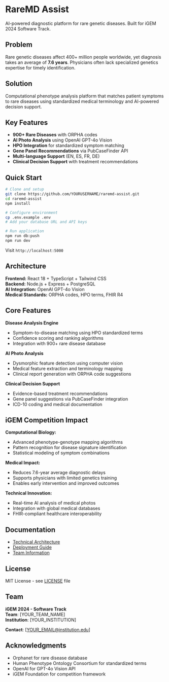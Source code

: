 # RareMD Assist

AI-powered diagnostic platform for rare genetic diseases. Built for iGEM 2024 Software Track.

## Problem
Rare genetic diseases affect 400+ million people worldwide, yet diagnosis takes an average of **7.6 years**. Physicians often lack specialized genetics expertise for timely identification.

## Solution
Computational phenotype analysis platform that matches patient symptoms to rare diseases using standardized medical terminology and AI-powered decision support.

## Key Features
- **900+ Rare Diseases** with ORPHA codes
- **AI Photo Analysis** using OpenAI GPT-4o Vision
- **HPO Integration** for standardized symptom matching
- **Gene Panel Recommendations** via PubCaseFinder API
- **Multi-language Support** (EN, ES, FR, DE)
- **Clinical Decision Support** with treatment recommendations

## Quick Start

```bash
# Clone and setup
git clone https://github.com/YOURUSERNAME/raremd-assist.git
cd raremd-assist
npm install

# Configure environment
cp .env.example .env
# Add your database URL and API keys

# Run application
npm run db:push
npm run dev
```

Visit `http://localhost:5000`

## Architecture

**Frontend:** React 18 + TypeScript + Tailwind CSS  
**Backend:** Node.js + Express + PostgreSQL  
**AI Integration:** OpenAI GPT-4o Vision  
**Medical Standards:** ORPHA codes, HPO terms, FHIR R4

## Core Features

**Disease Analysis Engine**
- Symptom-to-disease matching using HPO standardized terms
- Confidence scoring and ranking algorithms
- Integration with 900+ rare disease database

**AI Photo Analysis**
- Dysmorphic feature detection using computer vision
- Medical feature extraction and terminology mapping
- Clinical report generation with ORPHA code suggestions

**Clinical Decision Support**
- Evidence-based treatment recommendations
- Gene panel suggestions via PubCaseFinder integration
- ICD-10 coding and medical documentation

## iGEM Competition Impact

**Computational Biology:**
- Advanced phenotype-genotype mapping algorithms
- Pattern recognition for disease signature identification
- Statistical modeling of symptom combinations

**Medical Impact:**
- Reduces 7.6-year average diagnostic delays
- Supports physicians with limited genetics training
- Enables early intervention and improved outcomes

**Technical Innovation:**
- Real-time AI analysis of medical photos
- Integration with global medical databases
- FHIR-compliant healthcare interoperability

## Documentation

- [Technical Architecture](./TECHNICAL_ARCHITECTURE.md)
- [Deployment Guide](./DEPLOYMENT.md)
- [Team Information](./TEAM.md)

## License

MIT License - see [LICENSE](LICENSE) file

## Team

**iGEM 2024 - Software Track**  
**Team**: [YOUR_TEAM_NAME]  
**Institution**: [YOUR_INSTITUTION]

**Contact**: [YOUR_EMAIL@institution.edu]

## Acknowledgments

- Orphanet for rare disease database
- Human Phenotype Ontology Consortium for standardized terms
- OpenAI for GPT-4o Vision API
- iGEM Foundation for competition framework